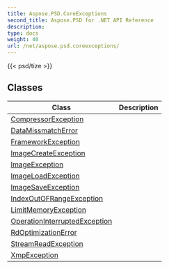 ```yaml
---
title: Aspose.PSD.CoreExceptions
second_title: Aspose.PSD for .NET API Reference
description: 
type: docs
weight: 40
url: /net/aspose.psd.coreexceptions/
---
```

{{< psd/tize >}}


## Classes

| Class | Description |
| --- | --- |
| [CompressorException](./compressorexception/) |  |
| [DataMissmatchError](./datamissmatcherror/) |  |
| [FrameworkException](./frameworkexception/) |  |
| [ImageCreateException](./imagecreateexception/) |  |
| [ImageException](./imageexception/) |  |
| [ImageLoadException](./imageloadexception/) |  |
| [ImageSaveException](./imagesaveexception/) |  |
| [IndexOutOFRangeException](./indexoutofrangeexception/) |  |
| [LimitMemoryException](./limitmemoryexception/) |  |
| [OperationInterruptedException](./operationinterruptedexception/) |  |
| [RdOptimizationError](./rdoptimizationerror/) |  |
| [StreamReadException](./streamreadexception/) |  |
| [XmpException](./xmpexception/) |  |


